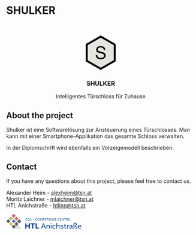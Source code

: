 # SHULKER

<br/>
<p align="center">
  <a href="https://htl-anichstrasse.tirol">
    <img src="shulker-docs/images/logo.png" alt="Logo" width="80">
  </a>

  <h3 align="center">SHULKER</h3>

  <p align="center">
    Intelligentes Türschloss für Zuhause
</p>

## About the project
Shulker ist eine Softwarelösung zur Ansteuerung eines Türschlosses. Man kann mit einer Smartphone-Applikation
das gesamte Schloss verwalten.

In der Diplomschrift wird ebenfalls ein Vorzeigemodell beschrieben.

## Contact

If you have any questions about this project, please feel free to contact us.

Alexander Heim - alexheim@tsn.at<br>
Moritz Laichner - mlaichner@tsn.at<br>
HTL Anichstraße - htlinn@tsn.at

<a href="https://htl-anichstrasse.tirol" target="_blank"><img src=".github/htl-anichstrasse-logo.svg" width="200px"></a>
